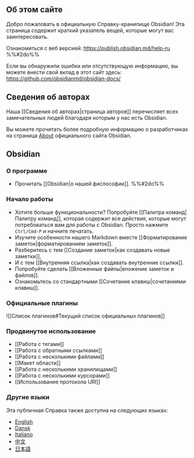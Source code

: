 ## Об этом сайте

Добро пожаловать в официальную Справку-хранилище Obsidian! Эта страница содержит краткий указатель вещей, которые могут вас заинтересовать.

Ознакомиться с веб версией: https://publish.obsidian.md/help-ru %%#2do%%

Если вы обнаружили ошибки или отсутствующую информацию, вы можете внести свой вклад в этот сайт здесь: https://github.com/obsidianmd/obsidian-docs/

## Сведения об авторах

Наша [[Сведения об авторах|страница авторов]] перечисляет всех замечательных людей благодаря которым у нас есть Obsidian.

Вы можете прочитать более подробную информацию о разработчиках на страница [About](https://obsidian.md/about) официального сайта Obsidian.

## Obsidian

### О программе

- Прочитать [[Obsidian|о нашей фислософии]]. %%#2do%%

### Начало работы

- Хотите больше функциональности? Попробуйте [[Палитра команд|Палитру команд]], которая содержит все действия, которые могут потребоваться вам для работы с Obsidian. Просто нажмите `Ctrl/Cmd-P` и начните печатать.
- Изучите особенности нашего Markdown вместе [[Форматирование заметок|форматированием заметок]].
- Разберитесь с тем [[Создание заметок|как создавать новые заметки]],
- И с тем [[Внутренняя ссылка|как создавать внутренние ссылки]].
- Попробуйте сделать [[Вложенные файлы|вложение заметок и файлов]].
- Ознакомьтесь со стандартными [[Сочетание клавиш|сочетаниями клавиш]].

### Официальные плагины

![[Список плагинов#Текущий список официальных плагинов]]

### Продвинутое использование

- [[Работа с тегами]]
- [[Работа с обратными ссылками]]
- [[Работа с несколькими файлами]]
- [[Макет области]]
- [[Работа с несколькими хранилищами]]
- [[Работа с несколькими курсорами]]
- [[Использование протокола URI]]

### Другие языки

Эта публичная Справка также доступна на следующих языках:
- [English](https://publish.obsidian.md/help)
- [Dansk](https://publish.obsidian.md/help-da)
- [Italiano](https://publish.obsidian.md/help-it)
- [中文](https://publish.obsidian.md/help-zh)
- [日本語](https://publish.obsidian.md/help-ja)